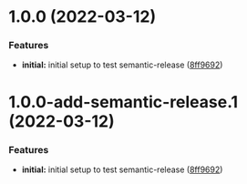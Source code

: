 # 1.0.0 (2022-03-12)


### Features

* **initial:** initial setup to test semantic-release ([8ff9692](https://github.com/mydatahack/eslint-config-mdh-typescript-backend/commit/8ff9692173060e2878bdde57c7360141c47fd08b))

# 1.0.0-add-semantic-release.1 (2022-03-12)


### Features

* **initial:** initial setup to test semantic-release ([8ff9692](https://github.com/mydatahack/eslint-config-mdh-typescript-backend/commit/8ff9692173060e2878bdde57c7360141c47fd08b))
